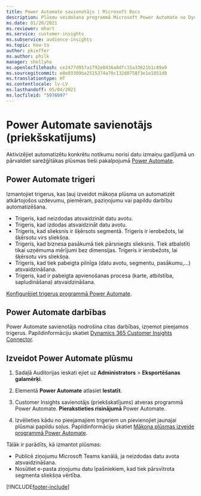 ```yaml
---
title: Power Automate savienotājs | Microsoft Docs
description: Plūsmu veidošana programmā Microsoft Power Automate no Dynamics 365 Customer Insights.
ms.date: 01/20/2021
ms.reviewer: mhart
ms.service: customer-insights
ms.subservice: audience-insights
ms.topic: how-to
author: pkieffer
ms.author: philk
manager: shellyha
ms.openlocfilehash: ce2477d957a1792e0436a0dfc15a33621b1c89a9
ms.sourcegitcommit: e8e03309ba2515374a70c132d0758f3e1e1851d0
ms.translationtype: HT
ms.contentlocale: lv-LV
ms.lasthandoff: 05/04/2021
ms.locfileid: "5976097"
---
```

# <a name="power-automate-connector-preview"></a>Power Automate savienotājs (priekšskatījums)

Aktivizējiet automatizētu konkrētu notikumu norisi datu izmaiņu gadījumā un pārvaldiet sarežģītākas plūsmas tieši pakalpojumā [Power Automate](https://flow.microsoft.com/).

## <a name="power-automate-triggers"></a>Power Automate trigeri

Izmantojiet trigerus, kas ļauj izveidot mākoņa plūsma un automatizēt atkārtojošos uzdevumu, piemēram, paziņojumu vai papildu darbību automatizēšana. 

- Trigeris, kad neizdodas atsvaidzināt datu avotu. 
- Trigeris, kad izdodas atsvaidzināt datu avotu.
- Trigeris, kad slieksnis ir šķērsots segmentā. Trigeris ir ierobežots, lai šķērsotu virs sliekšņa.
- Trigeris, kad biznesa pasākumā tiek pārsniegts slieksnis. Tiek atbalstīti tikai uzņēmuma mērījumi bez dimensijas. Trigeris ir ierobežots, lai šķērsotu virs sliekšņa.
- Trigeris, kad tiek pabeigta pilnīga (datu avotu, segmentu, pasākumu,...) atsvaidzināšana.
- Trigeris, kad ir pabeigta apvienošanas procesa (karte, atbilstība, sapludināšana) atsvaidzināšana.

[Konfigurējiet trigerus programmā Power Automate](https://flow.microsoft.com/connectors/shared_customerinsights/dynamics-365-customer-insights-connector/).

## <a name="power-automate-actions"></a>Power Automate darbības
Power Automate savienotājs nodrošina citas darbības, izņemot pieejamos trigerus. Papildinformāciju skatiet [Dynamics 365 Customer Insights Connector](/connectors/customerinsights/).

## <a name="create-a-power-automate-flow"></a>Izveidot Power Automate plūsmu

1. Sadaļā Auditorijas ieskati ejiet uz **Administrators** > **Eksportēšanas galamērķi**.

1. Elementā **Power Automate** atlasiet **Iestatīt**.

1. Customer Insights savienotājs (priekšskatījums) atveras programmā Power Automate. **Pierakstieties risinājumā** Power Automate.

1. Izvēlieties kādu no pieejamajiem trigeriem un pievienojiet jaunajai plūsmai papildu soļus. Papildinformāciju skatiet [Mākoņa plūsmas izveide programmā Power Automate](/power-automate/get-started-logic-flow).

Tālāk ir parādīts, kā izmantot plūsmas: 
- Publicē ziņojumu Microsoft Teams kanālā, ja neizdodas datu avota atsvaidzināšana. 
- Nosūtiet e-pasta ziņojumu datu īpašniekiem, kad tiek pārsvītrota segmenta sliekšņa vērtība.



[!INCLUDE[footer-include](../includes/footer-banner.md)]
